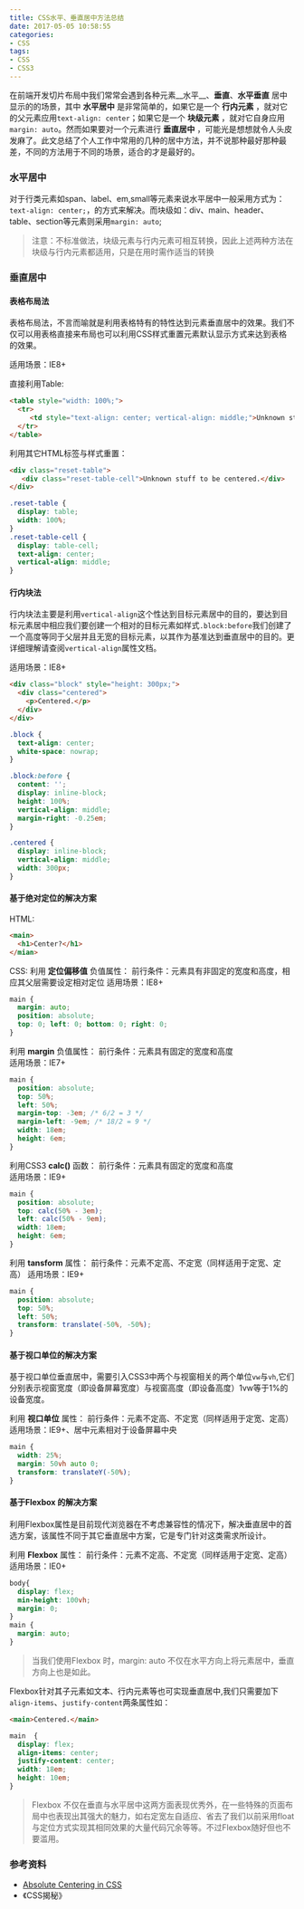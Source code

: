 ```yaml
---
title: CSS水平、垂直居中方法总结
date: 2017-05-05 10:58:55
categories:
- CSS
tags:
- CSS
- CSS3
---
```


在前端开发切片布局中我们常常会遇到各种元素__水平__、__垂直__、__水平垂直__ 居中显示的的场景，其中 __水平居中__ 是非常简单的，如果它是一个 __行内元素__ ，就对它的父元素应用`text-align: center`；如果它是一个 __块级元素__ ，就对它自身应用`margin: auto`。然而如果要对一个元素进行 __垂直居中__ ，可能光是想想就令人头皮发麻了。此文总结了个人工作中常用的几种的居中方法，并不说那种最好那种最差，不同的方法用于不同的场景，适合的才是最好的。

### 水平居中

对于行类元素如span、label、em,small等元素来说水平居中一般采用方式为：`text-align: center;`，的方式来解决。而块级如：div、main、header、table、section等元素则采用`margin: auto`;

> 注意：不标准做法，块级元素与行内元素可相互转换，因此上述两种方法在块级与行内元素都适用，只是在用时需作适当的转换

### 垂直居中

#### 表格布局法

表格布局法，不言而喻就是利用表格特有的特性达到元素垂直居中的效果。我们不仅可以用表格直接来布局也可以利用CSS样式重置元素默认显示方式来达到表格的效果。

适用场景：IE8+

直接利用Table:
``` html
<table style="width: 100%;">
  <tr>
     <td style="text-align: center; vertical-align: middle;">Unknown stuff to be centered. </td>
  </tr>
</table>
```

利用其它HTML标签与样式重置：
``` html
<div class="reset-table">
   <div class="reset-table-cell">Unknown stuff to be centered.</div>
</div>
```
``` css
.reset-table {
  display: table;
  width: 100%;
}
.reset-table-cell {
  display: table-cell;
  text-align: center;
  vertical-align: middle;
}
```

#### 行内块法

行内块法主要是利用`vertical-align`这个性达到目标元素居中的目的，要达到目标元素居中相应我们要创建一个相对的目标元素如样式`.block:before`我们创建了一个高度等同于父层并且无宽的目标元素，以其作为基准达到垂直居中的目的。更详细理解请查阅`vertical-align`属性文档。

适用场景：IE8+
``` html
<div class="block" style="height: 300px;">
  <div class="centered">
    <p>Centered.</p>
  </div>
</div>
```

``` css
.block {
  text-align: center;
  white-space: nowrap;
}

.block:before {
  content: '';
  display: inline-block;
  height: 100%;
  vertical-align: middle;
  margin-right: -0.25em;
}

.centered {
  display: inline-block;
  vertical-align: middle;
  width: 300px;
}
```

#### 基于绝对定位的解决方案

HTML:

```html
<main>
  <h1>Center?</h1>
</mian>
```

CSS:
利用 **定位偏移值** 负值属性：
前行条件：元素具有非固定的宽度和高度，相应其父层需要设定相对定位
适用场景：IE8+

```css
main {
  margin: auto;
  position: absolute;
  top: 0; left: 0; bottom: 0; right: 0;
}
```


利用 **margin** 负值属性：
前行条件：元素具有固定的宽度和高度  
适用场景：IE7+

```css
main {
  position: absolute;
  top: 50%;
  left: 50%;
  margin-top: -3em; /* 6/2 = 3 */
  margin-left: -9em; /* 18/2 = 9 */
  width: 18em;
  height: 6em;
}
```

利用CSS3 **calc()** 函数：
前行条件：元素具有固定的宽度和高度  
适用场景：IE9+
```css
main {
  position: absolute;
  top: calc(50% - 3em);
  left: calc(50% - 9em);
  width: 18em;
  height: 6em;
}
```
利用 **tansform** 属性：
前行条件：元素不定高、不定宽（同样适用于定宽、定高）
适用场景：IE9+
```css
main {
  position: absolute;
  top: 50%;
  left: 50%;
  transform: translate(-50%, -50%);
}
```

#### 基于视口单位的解决方案

基于视口单位垂直居中，需要引入CSS3中两个与视窗相关的两个单位`vw`与`vh`,它们分别表示视窗宽度（即设备屏幕宽度）与视窗高度（即设备高度）1vw等于1%的设备宽度。

利用 **视口单位** 属性：
前行条件：元素不定高、不定宽（同样适用于定宽、定高）
适用场景：IE9+、居中元素相对于设备屏幕中央
```css
main {
  width: 25%;
  margin: 50vh auto 0;
  transform: translateY(-50%);
}
```

#### 基于Flexbox 的解决方案

利用Flexbox属性是目前现代浏览器在不考虑兼容性的情况下，解决垂直居中的首选方案，该属性不同于其它垂直居中方案，它是专门针对这类需求所设计。

利用 **Flexbox** 属性：
前行条件：元素不定高、不定宽（同样适用于定宽、定高）
适用场景：IE0+
```css
body{
  display: flex;
  min-height: 100vh;
  margin: 0;
}
main {
  margin: auto;
}
```
> 当我们使用Flexbox 时，margin: auto 不仅在水平方向上将元素居中，垂直方向上也是如此。

Flexbox针对其子元素如文本、行内元素等也可实现垂直居中,我们只需要加下`align-items`、`justify-content`两条属性如：
``` html
<main>Centered.</main>
```
``` css
main  {
  display: flex;
  align-items: center;
  justify-content: center;
  width: 18em;
  height: 10em;
}
```
> Flexbox 不仅在垂直与水平居中这两方面表现优秀外，在一些特殊的页面布局中也表现出其强大的魅力，如右定宽左自适应、省去了我们以前采用float与定位方式实现其相同效果的大量代码冗余等等。不过Flexbox随好但也不要滥用。

### 参考资料
- [Absolute Centering in CSS](http://codepen.io/shshaw/full/gEiDt)
- 《CSS揭秘》
